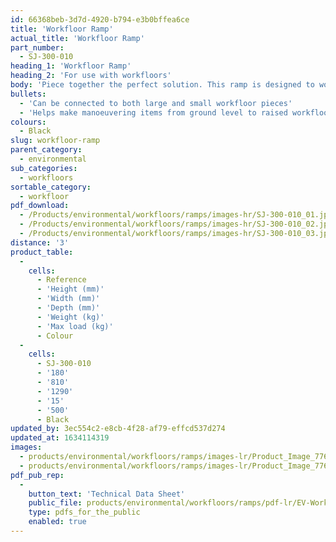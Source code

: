 ```yaml
---
id: 66368beb-3d7d-4920-b794-e3b0bffea6ce
title: 'Workfloor Ramp'
actual_title: 'Workfloor Ramp'
part_number:
  - SJ-300-010
heading_1: 'Workfloor Ramp'
heading_2: 'For use with workfloors'
body: 'Piece together the perfect solution. This ramp is designed to work with our workfloor system, a raised, spill containing floor which is ideal for use in areas where liquids and hazardous chemicals are frequently stored and dispensed.'
bullets:
  - 'Can be connected to both large and small workfloor pieces'
  - 'Helps make manoeuvering items from ground level to raised workfloor surface easier and safer'
colours:
  - Black
slug: workfloor-ramp
parent_category:
  - environmental
sub_categories:
  - workfloors
sortable_category:
  - workfloor
pdf_download:
  - /Products/environmental/workfloors/ramps/images-hr/SJ-300-010_01.jpg
  - /Products/environmental/workfloors/ramps/images-hr/SJ-300-010_02.jpg
  - /Products/environmental/workfloors/ramps/images-hr/SJ-300-010_03.jpg
distance: '3'
product_table:
  -
    cells:
      - Reference
      - 'Height (mm)'
      - 'Width (mm)'
      - 'Depth (mm)'
      - 'Weight (kg)'
      - 'Max load (kg)'
      - Colour
  -
    cells:
      - SJ-300-010
      - '180'
      - '810'
      - '1290'
      - '15'
      - '500'
      - Black
updated_by: 3ec554c2-e8cb-4f28-af79-effcd537d274
updated_at: 1634114319
images:
  - products/environmental/workfloors/ramps/images-lr/Product_Image_776x776_(518x518_focus_area)-SJ-300-010_01.jpg
  - products/environmental/workfloors/ramps/images-lr/Product_Image_776x776_(518x518_focus_area)-SJ-300-010_02.jpg
pdf_pub_rep:
  -
    button_text: 'Technical Data Sheet'
    public_file: products/environmental/workfloors/ramps/pdf-lr/EV-Workfloor-(Ramp)-TD_EN.pdf
    type: pdfs_for_the_public
    enabled: true
---
```

